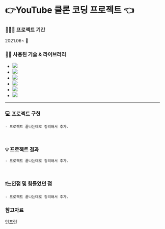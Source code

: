 # 👉YouTube 클론 코딩 프로젝트 👈

### 👨🏻‍💻 프로젝트 기간
2021.06~  🏃

### 💁🏻 사용된 기술 & 라이브러리
+ <img src="https://img.shields.io/badge/React-blue?style=flat-square&logo=React&logoColor=white"/><br/>
+ <img src="https://img.shields.io/badge/Node.js-339933?style=flat-square&logo=Node.js&logoColor=white"/><br/>
+ <img src="https://img.shields.io/badge/Javascript-important?style=flat-square&logo=Javascript&logoColor=white"/><br/>
+ <img src="https://img.shields.io/badge/Redux-3766AB?style=flat-square&logo=Redux&logoColor=white"/><br/>
+ <img src="https://img.shields.io/badge/MongoDB-lightgray?style=flat-square&logo=MongoDB&logoColor=white"/><br/>
+ <img src="https://img.shields.io/badge/Ant Design-0170FE?style=flat-square&logo=Ant-Design&logoColor=white"/><br/>
- - - - -
### 💻 프로젝트 구현
    - 프로젝트 끝나는데로 정리해서 추가.

</br>


### 💡 프로젝트 결과
    - 프로젝트 끝나는데로 정리해서 추가.

</br>


### ❗️느낀점 및 힘들었던 점
    - 프로젝트 끝나는데로 정리해서 추가.


### 참고자료
[인프런](https://www.inflearn.com/course/%EB%94%B0%EB%9D%BC%ED%95%98%EB%A9%B0-%EB%B0%B0%EC%9A%B0%EB%8A%94-%EB%85%B8%EB%93%9C-%EB%A6%AC%EC%95%A1%ED%8A%B8-%EC%9C%A0%ED%8A%9C%EB%B8%8C-%EB%A7%8C%EB%93%A4%EA%B8%B0/dashboard)
